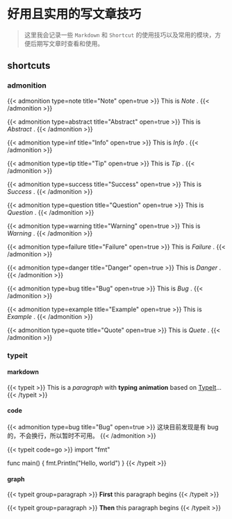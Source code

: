 # 好用且实用的写文章技巧


> 这里我会记录一些 `Markdown` 和 `Shortcut` 的使用技巧以及常用的模块，方便后期写文章时查看和使用。

<!--more-->

## shortcuts

### admonition

{{< admonition type=note title="Note" open=true >}}
This is *Note* .
{{< /admonition >}}

{{< admonition type=abstract title="Abstract" open=true >}}
This is *Abstract* .
{{< /admonition >}}

{{< admonition type=inf title="Info" open=true >}}
This is *Info* .
{{< /admonition >}}

{{< admonition type=tip title="Tip" open=true >}}
This is *Tip* .
{{< /admonition >}}

{{< admonition type=success title="Success" open=true >}}
This is *Success* .
{{< /admonition >}}

{{< admonition type=question title="Question" open=true >}}
This is *Question* .
{{< /admonition >}}

{{< admonition type=warning title="Warning" open=true >}}
This is *Warning* .
{{< /admonition >}}

{{< admonition type=failure title="Failure" open=true >}}
This is *Failure* .
{{< /admonition >}}

{{< admonition type=danger title="Danger" open=true >}}
This is *Danger* .
{{< /admonition >}}

{{< admonition type=bug title="Bug" open=true >}}
This is *Bug* .
{{< /admonition >}}

{{< admonition type=example title="Example" open=true >}}
This is *Example* .
{{< /admonition >}}

{{< admonition type=quote title="Quote" open=true >}}
This is *Quete* .
{{< /admonition >}}

### typeit

#### markdown
{{< typeit >}}
This is a *paragraph* with **typing animation** based on [TypeIt](https://typeitjs.com/)...
{{< /typeit >}}

#### code

{{< admonition type=bug title="Bug" open=true >}}
这块目前发现是有 bug 的，不会换行，所以暂时不可用。
{{< /admonition >}}


{{< typeit code=go >}}
import "fmt"

func main() {
	fmt.Println("Hello, world")
}
{{< /typeit >}}

#### graph

{{< typeit group=paragraph >}}
**First** this paragraph begins
{{< /typeit >}}

{{< typeit group=paragraph >}}
**Then** this paragraph begins
{{< /typeit >}}

